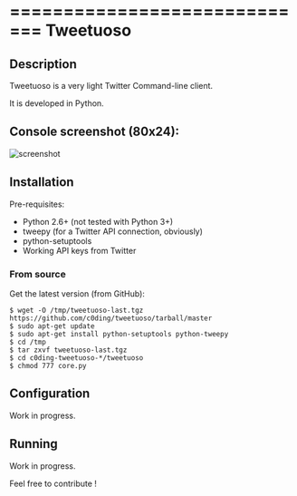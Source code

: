 =============================
Tweetuoso
=============================

## Description

Tweetuoso is a very light Twitter Command-line client.

It is developed in Python.

## Console screenshot (80x24):

![screenshot](https://raw.github.com/c0ding/tweetuoso/master/tweetuoso/screenshot.png)

## Installation

Pre-requisites:

* Python 2.6+ (not tested with Python 3+)
* tweepy (for a Twitter API connection, obviously)
* python-setuptools 
* Working API keys from Twitter


### From source

Get the latest version (from GitHub):
 
    $ wget -O /tmp/tweetuoso-last.tgz https://github.com/c0ding/tweetuoso/tarball/master
    $ sudo apt-get update
    $ sudo apt-get install python-setuptools python-tweepy
    $ cd /tmp
	$ tar zxvf tweetuoso-last.tgz
	$ cd c0ding-tweetuoso-*/tweetuoso
	$ chmod 777 core.py

## Configuration

Work in progress.

## Running

Work in progress.


Feel free to contribute !
